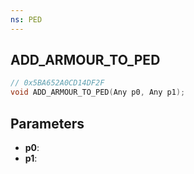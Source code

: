 ```yaml
---
ns: PED
---
```

## ADD_ARMOUR_TO_PED

```c
// 0x5BA652A0CD14DF2F
void ADD_ARMOUR_TO_PED(Any p0, Any p1);
```

## Parameters
* **p0**:
* **p1**:
